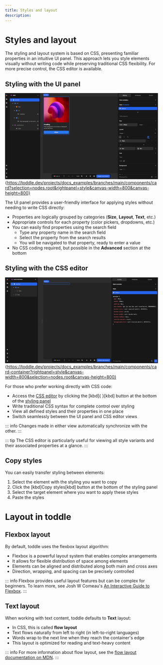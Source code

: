 ```yaml
---
title: Styles and layout
description:
---
```


# Styles and layout
The styling and layout system is based on CSS, presenting familiar properties in an intuitive UI panel. This approach lets you style elements visually without writing code while preserving traditional CSS flexibility. For more precise control, the CSS editor is available.

## Styling with the UI panel

![Styling panel|16/9](styling-panel.webp){https://toddle.dev/projects/docs_examples/branches/main/components/card?selection=nodes.root&rightpanel=style&canvas-width=800&canvas-height=800}

The UI panel provides a user-friendly interface for applying styles without needing to write CSS directly:
- Properties are logically grouped by categories (**Size**, **Layout**, **Text**, etc.)
- Appropriate controls for each property (color pickers, dropdowns, etc.)
- You can easily find properties using the search field
    - Type any property name in the search field
    - Select the property from the search results
    - You will be navigated to that property, ready to enter a value
- No CSS coding required, but possible in the **Advanced** section at the bottom

## Styling with the CSS editor

![CSS editor|16/9](css-editor.webp){https://toddle.dev/projects/docs_examples/branches/main/components/card-container?rightpanel=style&canvas-width=800&selection=nodes.root&canvas-height=800}

For those who prefer working directly with CSS code:
- Access the [CSS editor](/the-editor/element-panel#css-editor) by clicking the [kbd]{ }[kbd] button at the bottom of the [styling panel](/the-editor/element-panel#styling-tab)
- Write traditional CSS syntax for complete control over styling
- View all defined styles and their properties in one place
- Switch seamlessly between the UI panel and CSS editor views

::: info
Changes made in either view automatically synchronize with the other.
:::

::: tip
The CSS editor is particularly useful for viewing all style variants and their associated properties at a glance.
:::

## Copy styles
You can easily transfer styling between elements:
1. Select the element with the styling you want to copy
2. Click the [kbd]Copy styles[kbd] button at the bottom of the styling panel
3. Select the target element where you want to apply these styles
4. Paste the styles

# Layout in toddle
## Flexbox layout
By default, toddle uses the flexbox layout algorithm:
- Flexbox is a powerful layout system that enables complex arrangements
- It allows for flexible distribution of space among elements
- Elements can be aligned and distributed along both main and cross axes
- Direction, wrapping, and spacing can be precisely controlled

::: info
Flexbox provides useful layout features but can be complex for beginners. To learn more, see Josh W Comeau's [An Interactive Guide to Flexbox](https://www.joshwcomeau.com/css/interactive-guide-to-flexbox).
:::

## Text layout
When working with text content, toddle defaults to **Text** layout:
- In CSS, this is called **flow layout**
- Text flows naturally from left to right (in left-to-right languages)
- Words wrap to the next line when they reach the container's edge
- This layout is optimized for reading and text-heavy content

::: info
For more information about flow layout, see the [flow layout documentation on MDN](https://developer.mozilla.org/en-US/docs/Web/CSS/CSS_display/Flow_layout).
:::
